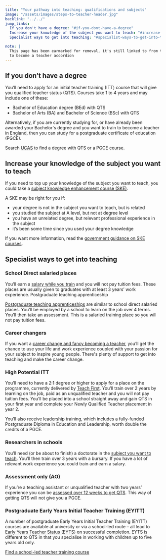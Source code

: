 ```yaml
---
title: "Your pathway into teaching: qualifications and subjects"
image: "/assets/images/steps-to-teacher-header.jpg"
backlink: "../../"
jump_links:
  If you don't have a degree: "#if-you-dont-have-a-degree"
  Increase your knowledge of the subject you want to teach: "#increase-your-knowledge-of-the-subject-you-want-to-teach"
  Specialist ways to get into teaching: "#specialist-ways-to-get-into-teaching"

note: |
  This page has been earmarked for removal, it's still linked to from the steps
  to become a teacher accordion
---
```


## If you don’t have a degree

You’ll need to apply for an initial teacher training (ITT) course that will give you qualified teacher status (QTS). Courses take 1 to 4 years and may include one of these:

* Bachelor of Education degree (BEd) with QTS
* Bachelor of Arts (BA) and Bachelor of Science (BSc) with QTS

Alternatively, if you are currently studying for, or have already been awarded your Bachelor's degree and you want to train to become a teacher in England, then you can study for a postgraduate certificate of education (PGCE).

Search [UCAS](https://digital.ucas.com/search) to find a degree with QTS or a PGCE course.

## Increase your knowledge of the subject you want to teach

If you need to top up your knowledge of the subject you want to teach, you could take a [subject knowledge enhancement course (SKE)](/guidance/train-to-teach-in-england#subject-knowledge-enhancement-ske-courses).

A SKE may be right for you if:

* your degree is not in the subject you want to teach, but is related
* you studied the subject at A level, but not at degree level
* you have an unrelated degree, but relevant professional experience in the subject
* it’s been some time since you used your degree knowledge

If you want more information, read the [government guidance on SKE courses](/guidance/train-to-teach-in-england#subject-knowledge-enhancement-ske-courses).

## Specialist ways to get into teaching

### School Direct salaried places

You’ll earn a [salary while you train](/guidance/train-to-teach-in-england#salaried-teacher-training-courses) and you will not pay tuition fees. These places are usually given to graduates with at least 3 years’ work experience.
Postgraduate teaching apprenticeship

[Postgraduate teaching apprenticeships](/guidance/train-to-teach-in-england#salaried-teacher-training-courses) are similar to school direct salaried places. You’ll be employed by a school to learn on the job over 4 terms. You’ll then take an assessment. This is a salaried training place so you will not pay tuition fees.

### Career changers

If you want a [career change and fancy becoming a teacher](/guidance/train-to-teach-in-england#career-changers), you’ll get the chance to use your life and work experience coupled with your passion for your subject to inspire young people. There's plenty of support to get into teaching and make the career change.

### High Potential ITT

You’ll need to have a 2:1 degree or higher to apply for a place on the programme, currently delivered by [Teach First](/guidance/train-to-teach-in-england#high-potential-itt). You’ll train over 2 years by learning on the job, paid as an unqualified teacher and you will not pay tuition fees. You’ll be placed into a school straight away and gain QTS in your first year and complete your Newly Qualified Teacher placement in year 2.

You’ll also receive leadership training, which includes a fully-funded Postgraduate Diploma in Education and Leadership, worth double the credits of a PGCE.

### Researchers in schools

You’ll need (or be about to finish) a doctorate in the [subject you want to teach](/guidance/train-to-teach-in-england#researchers-in-schools-candidates-with-a-doctorate). You’ll then train over 3 years with a bursary. If you have a lot of relevant work experience you could train and earn a salary.

### Assessment only (AO)

If you’re a teaching assistant or unqualified teacher with two years’ experience you can be [assessed over 12 weeks to get QTS](/guidance/train-to-teach-in-england#assessment-only-candidates-already-working-in-school). This way of getting QTS will not give you a PGCE.

### Postgraduate Early Years Initial Teacher Training (EYITT)

A number of postgraduate Early Years Initial Teacher Training (EYITT) courses are available at university or via a school-led route – all lead to [Early Years Teacher Status (EYTS)](/guidance/train-to-teach-in-england#teaching-under-fives) on successful completion. EYTS is different to QTS in that you specialise in working with children up to five years old only.

[Find a school-led teacher training course](https://www.gov.uk/find-postgraduate-teacher-training-courses)
